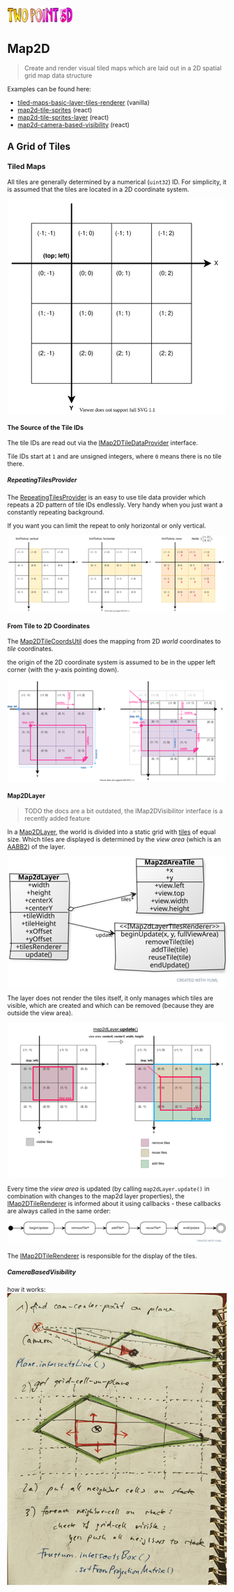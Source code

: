 <img width="150" src="images/twopoint5d-700x168.png">

# Map2D

> Create and render visual tiled maps which are laid out in a 2D spatial grid map data structure


Examples can be found here:
- [tiled-maps-basic-layer-tiles-renderer](../examples/vanilla/tiled-maps-basic-layer-tiles-renderer.html) (vanilla)
- [map2d-tile-sprites](../examples/r3f/src/map2d-tile-sprites/map2d-tile-sprites.jsx) (react)
- [map2d-tile-sprites-layer](../examples/r3f/src/map2d-tile-sprites-layer/map2d-tile-sprites-layer.jsx) (react)
- [map2d-camera-based-visibility](../examples/r3f/src/map2d-camera-based-visibility/map2d-camera-based-visibility.jsx) (react)


## A Grid of Tiles

### Tiled Maps

All tiles are generally determined by a numerical (`uint32`) ID.
For simplicity, it is assumed that the tiles are located in a 2D coordinate system.

![the tile coordinates system](tiledMaps/tile-coordinates.svg)

#### The Source of the Tile IDs

The tile IDs are read out via the [IMap2DTileDataProvider](../packages/twopoint5d/src/tiledMaps/IMap2DTileDataProvider.ts) interface.

Tile IDs start at `1` and are unsigned integers, where `0` means there is no tile there.

##### RepeatingTilesProvider

The [RepeatingTilesProvider](../packages/twopoint5d/src/tiledMaps/RepeatingTilesProvider.ts) is an easy to use tile data provider which repeats a 2D pattern of tile IDs endlessly.
Very handy when you just want a constantly repeating background.

If you want you can limit the repeat to only horizontal or only vertical.

![repeating-tiles-provider cheat-sheet](tiledMaps/RepeatingTilesProvider.svg)

#### From Tile to 2D Coordinates

The [Map2DTileCoordsUtil](../packages/twopoint5d/src/tiledMaps/Map2DTileCoordsUtil.ts) does the mapping from 2D _world_ coordinates to _tile_ coordinates.

the origin of the 2D coordinate system is assumed to be in the upper left corner (with the y-axis pointing down).

![map2d-tile-coords-util cheat-sheet](tiledMaps/Map2dTileCoordsUtil.svg)

#### Map2DLayer

> TODO the docs are a bit outdated, the IMap2DVisibilitor interface is a recently added feature

In a [Map2DLayer](../packages/twopoint5d/src/tiledMaps/Map2DLayer.ts), the world is divided into a static grid with [tiles](../packages/twopoint5d/src/tiledMaps/Map2DTile.ts) of equal size.
Which tiles are displayed is determined by the _view area_ (which is an [AABB2](../packages/twopoint5d/src/tiledMaps/AABB2.ts)) of the layer.

![Map2dLayer class diagram](tiledMaps/Map2dLayer.svg)

The layer does not render the tiles itself, it only manages which tiles are visible, which are created and which can be removed (because they are outside the view area).

![Map2dLayer update](tiledMaps/Map2dLayer-renderViewArea.svg)

Every time the _view area_ is updated (by calling `map2dLayer.update()` in combination with changes to the map2d layer properties), the [IMap2DTileRenderer](../packages/twopoint5d/src/tiledMaps/IMap2DTileRenderer.ts) is informed about it using callbacks - these callbacks are always called in the same order:

![Map2dLayer update view area](tiledMaps/Map2dLayer-update-view-area.svg)

The [IMap2DTileRenderer](../packages/twopoint5d/src/tiledMaps/IMap2DTileRenderer.ts) is responsible for the display of the tiles.

##### CameraBasedVisibility

how it works: ![CameraBasedVisibility](tiledMaps/camera-based-visibility.jpg)

